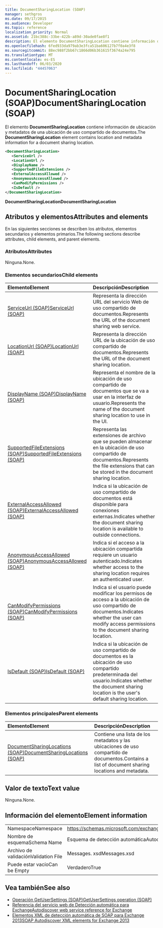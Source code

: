 ```yaml
---
title: DocumentSharingLocation (SOAP)
manager: sethgros
ms.date: 09/17/2015
ms.audience: Developer
ms.topic: reference
localization_priority: Normal
ms.assetid: 21bc388c-33be-422b-a89d-30ade0fae8f1
description: El elemento DocumentSharingLocation contiene información de ubicación y metadatos de una ubicación de uso compartido de documentos.
ms.openlocfilehash: 6fed933da979ab3e3fca51ba606127b7f0a4e3f8
ms.sourcegitcommit: 88ec988f2bb67c1866d06b361615f3674a24e795
ms.translationtype: MT
ms.contentlocale: es-ES
ms.lasthandoff: 06/03/2020
ms.locfileid: "44457063"
---
```

# <a name="documentsharinglocation-soap"></a><span data-ttu-id="2e913-103">DocumentSharingLocation (SOAP)</span><span class="sxs-lookup"><span data-stu-id="2e913-103">DocumentSharingLocation (SOAP)</span></span>

<span data-ttu-id="2e913-104">El elemento **DocumentSharingLocation** contiene información de ubicación y metadatos de una ubicación de uso compartido de documentos.</span><span class="sxs-lookup"><span data-stu-id="2e913-104">The **DocumentSharingLocation** element contains location and metadata information for a document sharing location.</span></span> 
  
```XML
<DocumentSharingLocation>
   <ServiceUrl />
   <LocationUrl />
   <DisplayName />
   <SupportedFileExtensions />
   <ExternalAccessAllowed />
   <AnonymousAccessAllowed />
   <CanModifyPermissions />
   <IsDefault />
</DocumentSharingLocation>
```

 <span data-ttu-id="2e913-105">**DocumentSharingLocation**</span><span class="sxs-lookup"><span data-stu-id="2e913-105">**DocumentSharingLocation**</span></span>
## <a name="attributes-and-elements"></a><span data-ttu-id="2e913-106">Atributos y elementos</span><span class="sxs-lookup"><span data-stu-id="2e913-106">Attributes and elements</span></span>

<span data-ttu-id="2e913-107">En las siguientes secciones se describen los atributos, elementos secundarios y elementos primarios.</span><span class="sxs-lookup"><span data-stu-id="2e913-107">The following sections describe attributes, child elements, and parent elements.</span></span>
  
### <a name="attributes"></a><span data-ttu-id="2e913-108">Atributos</span><span class="sxs-lookup"><span data-stu-id="2e913-108">Attributes</span></span>

<span data-ttu-id="2e913-109">Ninguna.</span><span class="sxs-lookup"><span data-stu-id="2e913-109">None.</span></span>
  
### <a name="child-elements"></a><span data-ttu-id="2e913-110">Elementos secundarios</span><span class="sxs-lookup"><span data-stu-id="2e913-110">Child elements</span></span>

|<span data-ttu-id="2e913-111">**Elemento**</span><span class="sxs-lookup"><span data-stu-id="2e913-111">**Element**</span></span>|<span data-ttu-id="2e913-112">**Descripción**</span><span class="sxs-lookup"><span data-stu-id="2e913-112">**Description**</span></span>|
|:-----|:-----|
|[<span data-ttu-id="2e913-113">ServiceUrl (SOAP)</span><span class="sxs-lookup"><span data-stu-id="2e913-113">ServiceUrl (SOAP)</span></span>](serviceurl-soap.md) <br/> |<span data-ttu-id="2e913-114">Representa la dirección URL del servicio Web de uso compartido de documentos.</span><span class="sxs-lookup"><span data-stu-id="2e913-114">Represents the URL of the document sharing web service.</span></span>  <br/> |
|[<span data-ttu-id="2e913-115">LocationUrl (SOAP)</span><span class="sxs-lookup"><span data-stu-id="2e913-115">LocationUrl (SOAP)</span></span>](locationurl-soap.md) <br/> |<span data-ttu-id="2e913-116">Representa la dirección URL de la ubicación de uso compartido de documentos.</span><span class="sxs-lookup"><span data-stu-id="2e913-116">Represents the URL of the document sharing location.</span></span>  <br/> |
|[<span data-ttu-id="2e913-117">DisplayName (SOAP)</span><span class="sxs-lookup"><span data-stu-id="2e913-117">DisplayName (SOAP)</span></span>](displayname-soap.md) <br/> |<span data-ttu-id="2e913-118">Representa el nombre de la ubicación de uso compartido de documentos que se va a usar en la interfaz de usuario.</span><span class="sxs-lookup"><span data-stu-id="2e913-118">Represents the name of the document sharing location to use in the UI.</span></span>  <br/> |
|[<span data-ttu-id="2e913-119">SupportedFileExtensions (SOAP)</span><span class="sxs-lookup"><span data-stu-id="2e913-119">SupportedFileExtensions (SOAP)</span></span>](supportedfileextensions-soap.md) <br/> |<span data-ttu-id="2e913-120">Representa las extensiones de archivo que se pueden almacenar en la ubicación de uso compartido de documentos.</span><span class="sxs-lookup"><span data-stu-id="2e913-120">Represents the file extensions that can be stored in the document sharing location.</span></span>  <br/> |
|[<span data-ttu-id="2e913-121">ExternalAccessAllowed (SOAP)</span><span class="sxs-lookup"><span data-stu-id="2e913-121">ExternalAccessAllowed (SOAP)</span></span>](externalaccessallowed-soap.md) <br/> |<span data-ttu-id="2e913-122">Indica si la ubicación de uso compartido de documentos está disponible para conexiones externas.</span><span class="sxs-lookup"><span data-stu-id="2e913-122">Indicates whether the document sharing location is available to outside connections.</span></span>  <br/> |
|[<span data-ttu-id="2e913-123">AnonymousAccessAllowed (SOAP)</span><span class="sxs-lookup"><span data-stu-id="2e913-123">AnonymousAccessAllowed (SOAP)</span></span>](anonymousaccessallowed-soap.md) <br/> |<span data-ttu-id="2e913-124">Indica si el acceso a la ubicación compartida requiere un usuario autenticado.</span><span class="sxs-lookup"><span data-stu-id="2e913-124">Indicates whether access to the sharing location requires an authenticated user.</span></span>  <br/> |
|[<span data-ttu-id="2e913-125">CanModifyPermissions (SOAP)</span><span class="sxs-lookup"><span data-stu-id="2e913-125">CanModifyPermissions (SOAP)</span></span>](canmodifypermissions-soap.md) <br/> |<span data-ttu-id="2e913-126">Indica si el usuario puede modificar los permisos de acceso a la ubicación de uso compartido de documentos.</span><span class="sxs-lookup"><span data-stu-id="2e913-126">Indicates whether the user can modify access permissions to the document sharing location.</span></span>  <br/> |
|[<span data-ttu-id="2e913-127">IsDefault (SOAP)</span><span class="sxs-lookup"><span data-stu-id="2e913-127">IsDefault (SOAP)</span></span>](isdefault-soap.md) <br/> |<span data-ttu-id="2e913-128">Indica si la ubicación de uso compartido de documentos es la ubicación de uso compartido predeterminada del usuario.</span><span class="sxs-lookup"><span data-stu-id="2e913-128">Indicates whether the document sharing location is the user's default sharing location.</span></span>  <br/> |
   
### <a name="parent-elements"></a><span data-ttu-id="2e913-129">Elementos principales</span><span class="sxs-lookup"><span data-stu-id="2e913-129">Parent elements</span></span>

|<span data-ttu-id="2e913-130">**Elemento**</span><span class="sxs-lookup"><span data-stu-id="2e913-130">**Element**</span></span>|<span data-ttu-id="2e913-131">**Descripción**</span><span class="sxs-lookup"><span data-stu-id="2e913-131">**Description**</span></span>|
|:-----|:-----|
|[<span data-ttu-id="2e913-132">DocumentSharingLocations (SOAP)</span><span class="sxs-lookup"><span data-stu-id="2e913-132">DocumentSharingLocations (SOAP)</span></span>](documentsharinglocations-soap.md) <br/> |<span data-ttu-id="2e913-133">Contiene una lista de los metadatos y las ubicaciones de uso compartido de documentos.</span><span class="sxs-lookup"><span data-stu-id="2e913-133">Contains a list of document sharing locations and metadata.</span></span>  <br/> |
   
## <a name="text-value"></a><span data-ttu-id="2e913-134">Valor de texto</span><span class="sxs-lookup"><span data-stu-id="2e913-134">Text value</span></span>

<span data-ttu-id="2e913-135">Ninguna.</span><span class="sxs-lookup"><span data-stu-id="2e913-135">None.</span></span>
  
## <a name="element-information"></a><span data-ttu-id="2e913-136">Información del elemento</span><span class="sxs-lookup"><span data-stu-id="2e913-136">Element information</span></span>

|||
|:-----|:-----|
|<span data-ttu-id="2e913-137">Namespace</span><span class="sxs-lookup"><span data-stu-id="2e913-137">Namespace</span></span>  <br/> |https://schemas.microsoft.com/exchange/2010/Autodiscover  <br/> |
|<span data-ttu-id="2e913-138">Nombre de esquema</span><span class="sxs-lookup"><span data-stu-id="2e913-138">Schema Name</span></span>  <br/> |<span data-ttu-id="2e913-139">Esquema de detección automática</span><span class="sxs-lookup"><span data-stu-id="2e913-139">Autodiscover schema</span></span>  <br/> |
|<span data-ttu-id="2e913-140">Archivo de validación</span><span class="sxs-lookup"><span data-stu-id="2e913-140">Validation File</span></span>  <br/> |<span data-ttu-id="2e913-141">Messages. xsd</span><span class="sxs-lookup"><span data-stu-id="2e913-141">Messages.xsd</span></span>  <br/> |
|<span data-ttu-id="2e913-142">Puede estar vacío</span><span class="sxs-lookup"><span data-stu-id="2e913-142">Can be Empty</span></span>  <br/> |<span data-ttu-id="2e913-143">Verdadero</span><span class="sxs-lookup"><span data-stu-id="2e913-143">True</span></span>  <br/> |
   
## <a name="see-also"></a><span data-ttu-id="2e913-144">Vea también</span><span class="sxs-lookup"><span data-stu-id="2e913-144">See also</span></span>

- [<span data-ttu-id="2e913-145">Operación GetUserSettings (SOAP)</span><span class="sxs-lookup"><span data-stu-id="2e913-145">GetUserSettings operation (SOAP)</span></span>](getusersettings-operation-soap.md)
- [<span data-ttu-id="2e913-146">Referencia del servicio web de Detección automática para Exchange</span><span class="sxs-lookup"><span data-stu-id="2e913-146">Autodiscover web service reference for Exchange</span></span>](autodiscover-web-service-reference-for-exchange.md)
- [<span data-ttu-id="2e913-147">Elementos XML de detección automática de SOAP para Exchange 2013</span><span class="sxs-lookup"><span data-stu-id="2e913-147">SOAP Autodiscover XML elements for Exchange 2013</span></span>](soap-autodiscover-xml-elements-for-exchange-2013.md)

